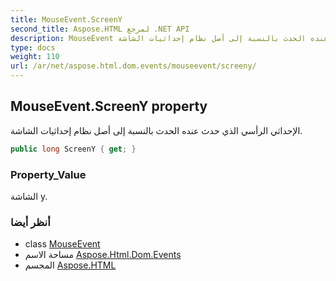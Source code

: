 ```yaml
---
title: MouseEvent.ScreenY
second_title: Aspose.HTML لمرجع .NET API
description: MouseEvent ملكية. الإحداثي الرأسي الذي حدث عنده الحدث بالنسبة إلى أصل نظام إحداثيات الشاشة.
type: docs
weight: 110
url: /ar/net/aspose.html.dom.events/mouseevent/screeny/
---
```

## MouseEvent.ScreenY property

الإحداثي الرأسي الذي حدث عنده الحدث بالنسبة إلى أصل نظام إحداثيات الشاشة.

```csharp
public long ScreenY { get; }
```

### Property_Value

الشاشة y.

### أنظر أيضا

* class [MouseEvent](../)
* مساحة الاسم [Aspose.Html.Dom.Events](../../mouseevent/)
* المجسم [Aspose.HTML](../../../)


